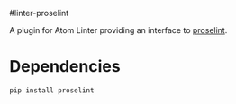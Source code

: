 #linter-proselint

A plugin for Atom Linter providing an interface to [proselint](https://github.com/amperser/proselint).

# Dependencies

```Shell
pip install proselint
```
